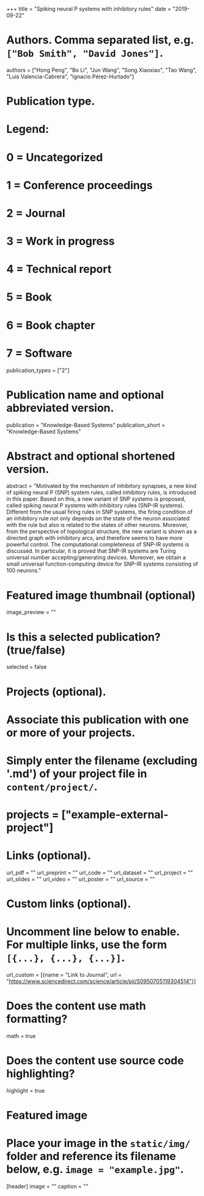 +++
title = "Spiking neural P systems with inhibitory rules"
date = "2019-09-22"

# Authors. Comma separated list, e.g. `["Bob Smith", "David Jones"]`.
authors = ["Hong Peng", "Bo Li", "Jun Wang", "Song Xiaoxiao", "Tao Wang", "Luis Valencia-Cabrera", "Ignacio Pérez-Hurtado"]

# Publication type.
# Legend:
# 0 = Uncategorized
# 1 = Conference proceedings
# 2 = Journal
# 3 = Work in progress
# 4 = Technical report
# 5 = Book
# 6 = Book chapter
# 7 = Software
publication_types = ["2"]

# Publication name and optional abbreviated version.
publication = "Knowledge-Based Systems"
publication_short = "Knowledge-Based Systems"

# Abstract and optional shortened version.
abstract = "Motivated by the mechanism of inhibitory synapses, a new kind of spiking neural P (SNP) system rules, called inhibitory rules, is introduced in this paper. Based on this, a new variant of SNP systems is proposed, called spiking neural P systems with inhibitory rules (SNP-IR systems). Different from the usual firing rules in SNP systems, the firing condition of an inhibitory rule not only depends on the state of the neuron associated with the rule but also is related to the states of other neurons. Moreover, from the perspective of topological structure, the new variant is shown as a directed graph with inhibitory arcs, and therefore seems to have more powerful control. The computational completeness of SNP-IR systems is discussed. In particular, it is proved that SNP-IR systems are Turing universal number accepting/generating devices. Moreover, we obtain a small universal function-computing device for SNP-IR systems consisting of 100 neurons."

# Featured image thumbnail (optional)
image_preview = ""

# Is this a selected publication? (true/false)
selected = false

# Projects (optional).
#   Associate this publication with one or more of your projects.
#   Simply enter the filename (excluding '.md') of your project file in `content/project/`.
# projects = ["example-external-project"]

# Links (optional).
url_pdf = ""
url_preprint = ""
url_code = ""
url_dataset = ""
url_project = ""
url_slides = ""
url_video = ""
url_poster = ""
url_source = ""

# Custom links (optional).
#   Uncomment line below to enable. For multiple links, use the form `[{...}, {...}, {...}]`.
url_custom = [{name = "Link to Journal", url = "https://www.sciencedirect.com/science/article/pii/S0950705119304514"}]

# Does the content use math formatting?
math = true

# Does the content use source code highlighting?
highlight = true

# Featured image
# Place your image in the `static/img/` folder and reference its filename below, e.g. `image = "example.jpg"`.
[header]
image = ""
caption = ""